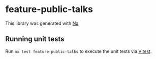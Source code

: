 # feature-public-talks

This library was generated with [Nx](https://nx.dev).

## Running unit tests

Run `nx test feature-public-talks` to execute the unit tests via [Vitest](https://vitest.dev/).
